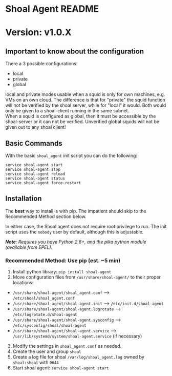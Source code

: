 # Shoal Agent README
# Version: v1.0.X


## Important to know about the configuration
There a 3 possible configurations:
* local
* private
* global   

local and private modes usable when a squid is only for own machines, e.g. VMs on an own cloud. The difference is that for "private" the squid function will not be verified by the shoal server, while for "local" it would. Both would only be given to a shoal-client running in the same subnet.   
When a squid is configured as global, then it must be accessible by the shoal-server or it can not be verified. Unverified global squids will not be given out to any shoal client!

## Basic Commands
With the basic `shoal_agent` init script you can do the following:

```
service shoal-agent start
service shoal-agent stop
service shoal-agent reload 
service shoal-agent status
service shoal-agent force-restart
```

## Installation

The **best** way to install is with pip. The impatient should skip to the Recommended Method section below.

In either case, the Shoal agent does not require root privilege to run. The init script uses the `nobody` user by default, although this is adjustable.

 _**Note**: Requires you have Python 2.6+, and the pika python module (available from EPEL)._

### Recommended Method: Use pip (est. ~5 min)
  1. Install python library: `pip install shoal-agent`
  2. Move configuration files from `/usr/share/shoal-agent/` to their proper locations:
  * `/usr/share/shoal-agent/shoal_agent.conf` --> `/etc/shoal/shoal_agent.conf`
  * `/usr/share/shoal-agent/shoal-agent.init` --> `/etc/init.d/shoal-agent`
  * `/usr/share/shoal-agent/shoal-agent.logrotate` --> `/etc/logrotate.d/shoal-agent`
  * `/usr/share/shoal-agent/shoal-agent.sysconfig` --> `/etc/sysconfig/shoal/shoal-agent`
  * `/usr/share/shoal-agent/shoal-agent.service` --> `/usr/lib/systemd/system/shoal-agent.service` (if necessary)
  3. Modify the settings in `shoal_agent.conf` as needed.
  5. Create the user and group `shoal`
  6. Create a log file for shoal `/var/log/shoal_agent.log` owned by `shoal:shoal` with `0644`
  4. Start shoal agent: `service shoal-agent start`
  
  

